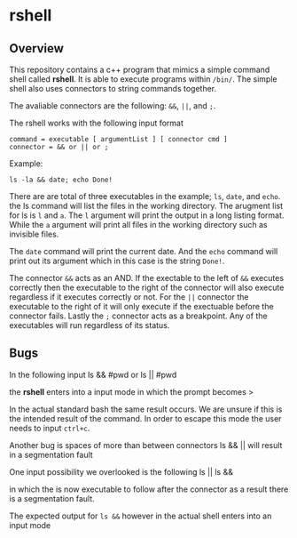 # rshell

## Overview

This repository contains a c++ program that mimics a simple command shell called **rshell**. It is able to execute programs within `/bin/`.
The simple shell also uses connectors to string commands together.

The avaliable connectors are the following: `&&`, `||`, and `;`.

The rshell works with the following input format
    
    command = executable [ argumentList ] [ connector cmd ]
    connector = && or || or ;

Example: 

    ls -la && date; echo Done!

There are are total of three executables in the example; `ls`, `date`, and `echo`.
the ls command will list the files in the working directory. The arugment list for ls
is `l` and `a`. The `l` argument will print the output in a long listing format. While
the `a` argument will print all files in the working directory such as invisible files.

The `date` command will print the current date. And the `echo` command will print out its argument
which in this case is the string `Done!`.

The connector `&&` acts as an AND. If the exectable to the left of `&&` executes correctly then
the executable to the right of the connector will also execute regardless if it executes correctly
or not. For the `||` connector the executable to the right of it will only execute if the exectuable
before the connector fails. Lastly the `;` connector acts as a breakpoint. Any of the executables 
will run regardless of its status.


## Bugs

In the following input
    ls && #pwd
or
    ls || #pwd

the **rshell** enters into a input mode in which the prompt becomes
    >

In the actual standard bash the same result occurs. We are unsure if this is 
the intended result of the command. In order to escape this mode the user needs
to input `ctrl+c`.


Another bug is spaces of more than between connectors
    ls &&   ||
will result in a segmentation fault

One input possibility we overlooked is the following
    ls ||
    ls &&

in which the is now executable to follow after the connector
as a result there is a segmentation fault.

The expected output for `ls &&` however in the actual shell enters into an input mode
